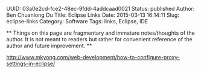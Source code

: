 UUID: 03a0e2cd-fce2-48ec-9fdd-4addcaad0021
Status: published
Author: Ben Chuanlong Du
Title: Eclipse Links
Date: 2015-03-13 16:14:11
Slug: eclipse-links
Category: Software
Tags: links, Eclipse, IDE

**
Things on this page are fragmentary and immature notes/thoughts of the author. 
It is not meant to readers but rather for convenient reference of the author and future improvement.
**
 


<http://www.mkyong.com/web-development/how-to-configure-proxy-settings-in-eclipse/>


